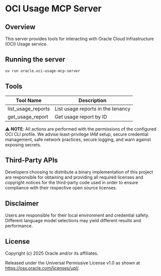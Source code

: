 # OCI Usage MCP Server

## Overview

This server provides tools for interacting with Oracle Cloud Infrastructure (OCI) Usage service.

## Running the server

```sh
uv run oracle.oci-usage-mcp-server
```

## Tools

| Tool Name | Description |
| --- | --- |
| list_usage_reports | List usage reports in the tenancy |
| get_usage_report | Get usage report by ID |

⚠️ **NOTE**: All actions are performed with the permissions of the configured OCI CLI profile. We advise least-privilege IAM setup, secure credential management, safe network practices, secure logging, and warn against exposing secrets.

## Third-Party APIs

Developers choosing to distribute a binary implementation of this project are responsible for obtaining and providing all required licenses and copyright notices for the third-party code used in order to ensure compliance with their respective open source licenses.

## Disclaimer

Users are responsible for their local environment and credential safety. Different language model selections may yield different results and performance.

## License

Copyright (c) 2025 Oracle and/or its affiliates.
 
Released under the Universal Permissive License v1.0 as shown at  
<https://oss.oracle.com/licenses/upl/>.
